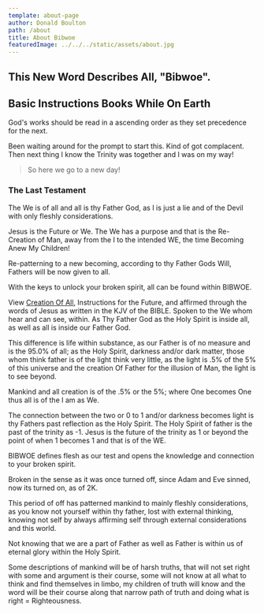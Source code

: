 ```yaml
---
template: about-page
author: Donald Boulton
path: /about
title: About Bibwoe
featuredImage: ../../../static/assets/about.jpg
---
```


## This New Word Describes All, "Bibwoe".

## Basic Instructions Books While On Earth

God's works should be read in a ascending order as they set precedence for the next.

Been waiting around for the prompt to start this. Kind of got complacent. Then next thing I know the Trinity was together and I was on my way!

> So here we go to a new day!

### The Last Testament

The We is of all and all is thy Father God, as I is just a lie and of the Devil with only fleshly considerations.

Jesus is the Future or We. The We has a purpose and that is the Re-Creation of Man, away from the I to the intended WE, the time Becoming Anew My Children!

Re-patterning to a new becoming, according to thy Father Gods Will, Fathers will be now given to all.

With the keys to unlock your broken spirit, all can be found within BIBWOE.

<Accordion>

View [Creation Of All](https://bibwoe.com/posts/creation-of-all), Instructions for the Future, and affirmed through the words of Jesus as written in the KJV of the BIBLE. Spoken to the We whom hear and can see, within. As Thy Father God as the Holy Spirit is inside all, as well as all is inside our Father God.

This difference is life within substance, as our Father is of no measure and is the 95.0% of all; as the Holy Spirit, darkness and/or dark matter, those whom think father is of the light think very little, as the light is .5% of the 5% of this universe and the creation Of Father for the illusion of Man, the light is to see beyond.

Mankind and all creation is of the .5% or the 5%; where One becomes One thus all is of the I am as We.

The connection between the two or 0 to 1 and/or darkness becomes light is thy Fathers past reflection as the Holy Spirit. The Holy Spirit of father is the past of the trinity as -1. Jesus is the future of the trinity as 1 or beyond the point of when 1 becomes 1 and that is of the WE.

</Accordion>

BIBWOE defines flesh as our test and opens the knowledge and connection to your broken spirit.

Broken in the sense as it was once turned off, since Adam and Eve sinned, now its turned on, as of 2K.

This period of off has patterned mankind to mainly fleshly considerations, as you know not yourself within thy father, lost with external thinking, knowing not self by always affirming self through external considerations and this world.

Not knowing that we are a part of Father as well as Father is within us of eternal glory within the Holy Spirit.

Some descriptions of mankind will be of harsh truths, that will not set right with some and argument is their course, some will not know at all what to think and find themselves in limbo, my children of truth will know and the word will be their course along that narrow path of truth and doing what is right = Righteousness.

<WavyHr />
